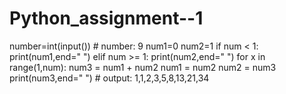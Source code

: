 # Python_assignment--1
number=int(input())                        # number: 9
num1=0
num2=1
if num < 1:
    print(num1,end=" ")
elif num >= 1:
    print(num2,end=" ")
    for x in range(1,num):
        num3 = num1 + num2
        num1 = num2
        num2 = num3
        print(num3,end=" ")                # output: 1,1,2,3,5,8,13,21,34
